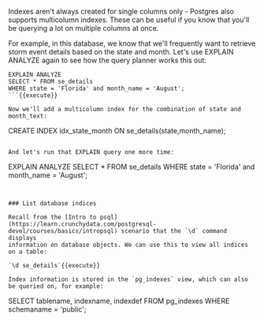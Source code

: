 Indexes aren't always created for single columns only - Postgres also supports 
multicolumn indexes. These can be useful if you know that you'll be querying 
a lot on multiple columns at once. 

For example, in this database, we know that 
we'll frequently want to retrieve storm event details based on the state and month.
Let's use EXPLAIN ANALYZE again to see how the query planner works this out:

```
EXPLAIN ANALYZE
SELECT * FROM se_details 
WHERE state = 'Florida' and month_name = 'August';
```{{execute}}

Now we'll add a multicolumn index for the combination of state and month_text:

```
CREATE INDEX idx_state_month ON se_details(state,month_name);
```{{execute}}

And let's run that EXPLAIN query one more time:

```
EXPLAIN ANALYZE
SELECT * FROM se_details 
WHERE state = 'Florida' and month_name = 'August';
```{{execute}}


### List database indices

Recall from the [Intro to psql](https://learn.crunchydata.com/postgresql-devel/courses/basics/intropsql) scenario that the `\d` command displays 
information on database objects. We can use this to view all indices on a table:

`\d se_details`{{execute}}

Index information is stored in the `pg_indexes` view, which can also be queried on, for example: 

```
SELECT tablename, indexname, indexdef
FROM pg_indexes
WHERE schemaname = 'public';
```{{execute}}
